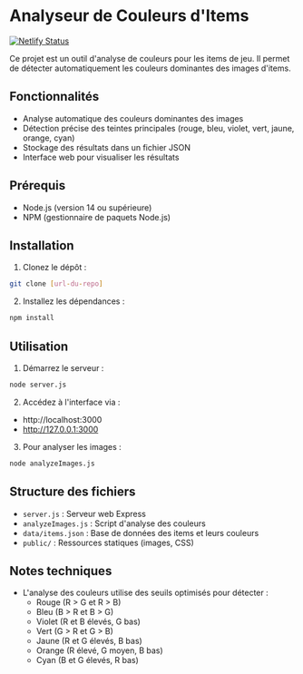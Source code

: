 # Analyseur de Couleurs d'Items

[![Netlify Status](https://api.netlify.com/api/v1/badges/b087912e-80ff-4999-8ff6-fdd319a3ec15/deploy-status)](https://app.netlify.com/sites/random-item-lol/deploys)

Ce projet est un outil d'analyse de couleurs pour les items de jeu. Il permet de détecter automatiquement les couleurs dominantes des images d'items.

## Fonctionnalités

- Analyse automatique des couleurs dominantes des images
- Détection précise des teintes principales (rouge, bleu, violet, vert, jaune, orange, cyan)
- Stockage des résultats dans un fichier JSON
- Interface web pour visualiser les résultats

## Prérequis

- Node.js (version 14 ou supérieure)
- NPM (gestionnaire de paquets Node.js)

## Installation

1. Clonez le dépôt :
```bash
git clone [url-du-repo]
```

2. Installez les dépendances :
```bash
npm install
```

## Utilisation

1. Démarrez le serveur :
```bash
node server.js
```

2. Accédez à l'interface via :
- http://localhost:3000
- http://127.0.0.1:3000

3. Pour analyser les images :
```bash
node analyzeImages.js
```

## Structure des fichiers

- `server.js` : Serveur web Express
- `analyzeImages.js` : Script d'analyse des couleurs
- `data/items.json` : Base de données des items et leurs couleurs
- `public/` : Ressources statiques (images, CSS)

## Notes techniques

- L'analyse des couleurs utilise des seuils optimisés pour détecter :
  - Rouge (R > G et R > B)
  - Bleu (B > R et B > G)
  - Violet (R et B élevés, G bas)
  - Vert (G > R et G > B)
  - Jaune (R et G élevés, B bas)
  - Orange (R élevé, G moyen, B bas)
  - Cyan (B et G élevés, R bas)
